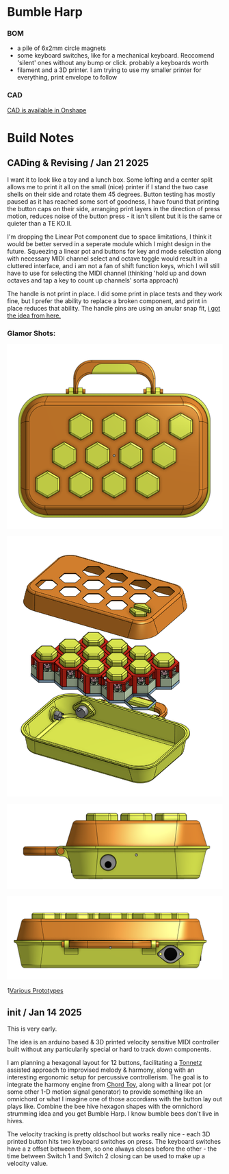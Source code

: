 # Bumble Harp

### BOM

- a pile of 6x2mm circle magnets
- some keyboard switches, like for a mechanical keyboard. Reccomend 'silent' ones without any bump or click. probably a keyboards worth
- filament and a 3D printer. I am trying to use my smaller printer for everything, print envelope to follow


### CAD

[CAD is available in Onshape](https://cad.onshape.com/documents/0926d3b181919805e37e47c7/w/9472cb1f4be91defec4fba22/e/4f739bf295eab5d1871a2a5f)
 

# Build Notes

## CADing & Revising / Jan 21 2025

I want it to look like a toy and a lunch box. Some lofting and a center split allows me to print it all on the small (nice) printer if I stand the two case shells on their side and rotate them 45 degrees. Button testing has mostly paused as it has reached some sort of goodness, I have found that printing the button caps on their side, arranging print layers in the direction of press motion, reduces noise of the button press - it isn't silent but it is the same or quieter than a TE KO.II. 

I'm dropping the Linear Pot component due to space limitations, I think it would be better served in a seperate module which I might design in the future. Squeezing a linear pot and buttons for key and mode selection along with necessary MIDI channel select and octave toggle would result in a cluttered interface, and i am not a fan of shift function keys, which I will still have to use for selecting the MIDI channel (thinking 'hold up and down octaves and tap a key to count up channels' sorta approach)

The handle is not print in place. I did some print in place tests and they work fine, but I prefer the ability to replace a broken component, and print in place reduces that ability. The handle pins are using an anular snap fit, [i got the idea from here.](https://coloringchaos.github.io/form-fall-16/joints)

### Glamor Shots:

![Top CAD Render](./images/top.png)

![Exploded CAD Render](./images/explode.png)

![Side CAD Render](./images/side.png)

![Back CAD Render](./images/back.png)

1[Various Prototypes](/images/protos.png)



## init / Jan 14 2025

This is very early.

The idea is an arduino based & 3D printed velocity sensitive MIDI controller built without any particularily special or hard to track down components.

I am planning a hexagonal layout for 12 buttons, facilitating a [Tonnetz](https://en.wikipedia.org/wiki/Tonnetz) assisted approach to improvised melody & harmony, along with an interesting ergonomic setup for percussive controllerism. The goal is to integrate the harmony engine from [Chord Toy](https://github.com/b38tn1k/chordtoy), along with a linear pot (or some other 1-D motion signal generator) to provide something like an omnichord or what I imagine one of those accordians with the button lay out plays like. Combine the bee hive hexagon shapes with the omnichord strumming idea and you get Bumble Harp. I know bumble bees don't live in hives. 

The velocity tracking is pretty oldschool but works really nice - each 3D printed button hits two keyboard switches on press. The keyboard switches have a z offset between them, so one always closes before the other - the time between Switch 1 and Switch 2 closing can be used to make up a velocity value.


